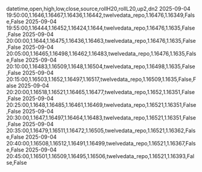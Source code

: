 datetime,open,high,low,close,source,rollH20,rollL20,up2,dn2
2025-09-04 19:50:00,1.1646,1.16467,1.16436,1.16442,twelvedata_repo,1.16476,1.16349,False,False
2025-09-04 19:55:00,1.16444,1.16452,1.16424,1.1644,twelvedata_repo,1.16476,1.1635,False,False
2025-09-04 20:00:00,1.1644,1.16475,1.16436,1.16463,twelvedata_repo,1.16476,1.1635,False,False
2025-09-04 20:05:00,1.16465,1.16498,1.16462,1.16483,twelvedata_repo,1.16476,1.1635,False,False
2025-09-04 20:10:00,1.16483,1.16509,1.1648,1.16504,twelvedata_repo,1.16498,1.1635,False,False
2025-09-04 20:15:00,1.16503,1.1652,1.16497,1.16517,twelvedata_repo,1.16509,1.1635,False,False
2025-09-04 20:20:00,1.16518,1.16521,1.16465,1.16477,twelvedata_repo,1.1652,1.16351,False,False
2025-09-04 20:25:00,1.1648,1.16485,1.16461,1.16469,twelvedata_repo,1.16521,1.16351,False,False
2025-09-04 20:30:00,1.1647,1.16497,1.16464,1.16483,twelvedata_repo,1.16521,1.16351,False,False
2025-09-04 20:35:00,1.16479,1.16511,1.16472,1.16505,twelvedata_repo,1.16521,1.16362,False,False
2025-09-04 20:40:00,1.16508,1.16512,1.16491,1.16499,twelvedata_repo,1.16521,1.16367,False,False
2025-09-04 20:45:00,1.16501,1.16509,1.16495,1.16506,twelvedata_repo,1.16521,1.16393,False,False
